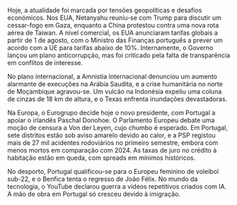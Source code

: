 Hoje, a atualidade foi marcada por tensões geopolíticas e desafios económicos. Nos EUA, Netanyahu reuniu-se com Trump para discutir um cessar-fogo em Gaza, enquanto a China protestou contra uma nova rota aérea de Taiwan. A nível comercial, os EUA anunciaram tarifas globais a partir de 1 de agosto, com o Ministro das Finanças português a prever um acordo com a UE para tarifas abaixo de 10%. Internamente, o Governo lançou um plano anticorrupção, mas foi criticado pela falta de transparência em conflitos de interesse.

No plano internacional, a Amnistia Internacional denunciou um aumento alarmante de execuções na Arábia Saudita, e a crise humanitária no norte de Moçambique agravou-se. Um vulcão na Indonésia expeliu uma coluna de cinzas de 18 km de altura, e o Texas enfrenta inundações devastadoras.

Na Europa, o Eurogrupo decide hoje o novo presidente, com Portugal a apoiar o irlandês Paschal Donohoe. O Parlamento Europeu debate uma moção de censura a Von der Leyen, cujo chumbo é esperado. Em Portugal, sete distritos estão sob aviso amarelo devido ao calor, e a PSP registou mais de 27 mil acidentes rodoviários no primeiro semestre, embora com menos mortos em comparação com 2024. As taxas de juro no crédito à habitação estão em queda, com spreads em mínimos históricos.

No desporto, Portugal qualificou-se para o Europeu feminino de voleibol sub-22, e o Benfica tenta o regresso de João Félix. No mundo da tecnologia, o YouTube declarou guerra a vídeos repetitivos criados com IA. A mão de obra em Portugal só cresceu devido à imigração.